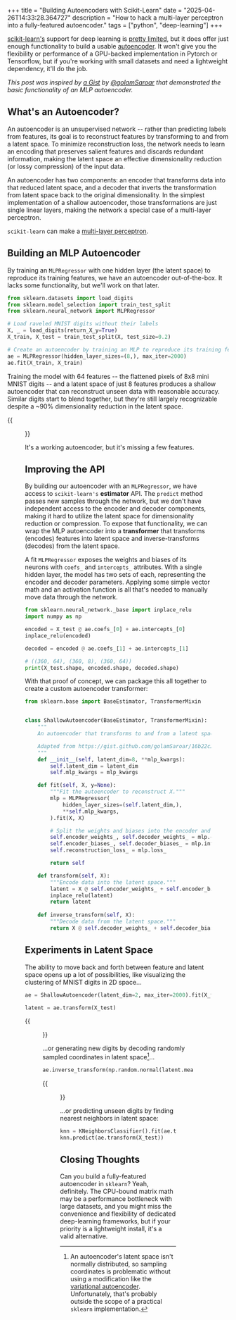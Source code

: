 +++
title = "Building Autoencoders with Scikit-Learn"
date = "2025-04-26T14:33:28.364727"
description = "How to hack a multi-layer perceptron into a fully-featured autoencoder."
tags = ["python", "deep-learning"]
+++

[scikit-learn's](https://scikit-learn.org/stable/) support for deep learning is [pretty limited](https://scikit-learn.org/stable/modules/neural_networks_supervised.html), but it does offer just enough functionality to build a usable [autoencoder](https://en.wikipedia.org/wiki/Autoencoder). It won't give you the flexibility or performance of a GPU-backed implementation in Pytorch or Tensorflow, but if you're working with small datasets and need a lightweight dependency, it'll do the job.

*This post was inspired by [a Gist](https://gist.github.com/golamSaroar/16b22c2c3d56509edd8f9fc6160b6b3e) by [@golamSaroar](https://github.com/golamSaroar) that demonstrated the basic functionality of an MLP autoencoder.*

## What's an Autoencoder?

An autoencoder is an unsupervised network -- rather than predicting labels from features, its goal is to reconstruct features by transforming to and from a latent space. To minimize reconstruction loss, the network needs to learn an encoding that preserves salient features and discards redundant information, making the latent space an effective dimensionality reduction (or lossy compression) of the input data. 

An autoencoder has two components: an encoder that transforms data into that reduced latent space, and a decoder that inverts the transformation from latent space back to the original dimensionality. In the simplest implementation of a shallow autoencoder, those transformations are just single linear layers, making the network a special case of a multi-layer perceptron.

`scikit-learn` can make a [multi-layer perceptron](https://scikit-learn.org/dev/modules/generated/sklearn.neural_network.MLPRegressor.html).

## Building an MLP Autoencoder

By training an `MLPRegressor` with one hidden layer (the latent space) to reproduce its training features, we have an autoencoder out-of-the-box. It lacks some functionality, but we'll work on that later.

```python
from sklearn.datasets import load_digits
from sklearn.model_selection import train_test_split
from sklearn.neural_network import MLPRegressor

# Load raveled MNIST digits without their labels
X, _ = load_digits(return_X_y=True)
X_train, X_test = train_test_split(X, test_size=0.2)

# Create an autoencoder by training an MLP to reproduce its training features
ae = MLPRegressor(hidden_layer_sizes=(8,), max_iter=2000)
ae.fit(X_train, X_train)
```

Training the model with 64 features -- the flattened pixels of 8x8 mini MNIST digits -- and a latent space of just 8 features produces a shallow autoencoder that can reconstruct unseen data with reasonable accuracy. Similar digits start to blend together, but they're still largely recognizable despite a ~90% dimensionality reduction in the latent space.

{{<figure src="mnist.png">}}

It's a working autoencoder, but it's missing a few features.

## Improving the API

By building our autoencoder with an `MLPRegressor`, we have access to `scikit-learn's` **estimator** API. The `predict` method passes new samples through the network, but we don't have independent access to the encoder and decoder components, making it hard to utilize the latent space for dimensionality reduction or compression. To expose that functionality, we can wrap the MLP autoencoder into a **transformer** that transforms (encodes) features into latent space and inverse-transforms (decodes) from the latent space.

A fit `MLPRegressor` exposes the weights and biases of its neurons with `coefs_` and `intercepts_` attributes. With a single hidden layer, the model has two sets of each, representing the encoder and decoder parameters. Applying some simple vector math and an activation function is all that's needed to manually move data through the network.

```python
from sklearn.neural_network._base import inplace_relu
import numpy as np

encoded = X_test @ ae.coefs_[0] + ae.intercepts_[0]
inplace_relu(encoded)

decoded = encoded @ ae.coefs_[1] + ae.intercepts_[1]

# ((360, 64), (360, 8), (360, 64))
print(X_test.shape, encoded.shape, decoded.shape)
```

With that proof of concept, we can package this all together to create a custom autoencoder transformer:

```python
from sklearn.base import BaseEstimator, TransformerMixin


class ShallowAutoencoder(BaseEstimator, TransformerMixin):
    """
    An autoencoder that transforms to and from a latent space.

    Adapted from https://gist.github.com/golamSaroar/16b22c2c3d56509edd8f9fc6160b6b3e
    """
    def __init__(self, latent_dim=8, **mlp_kwargs):
        self.latent_dim = latent_dim
        self.mlp_kwargs = mlp_kwargs

    def fit(self, X, y=None):
        """Fit the autoencoder to reconstruct X."""
        mlp = MLPRegressor(
            hidden_layer_sizes=(self.latent_dim,),
            **self.mlp_kwargs,
        ).fit(X, X)

        # Split the weights and biases into the encoder and decoder layers
        self.encoder_weights_, self.decoder_weights_ = mlp.coefs_
        self.encoder_biases_, self.decoder_biases_ = mlp.intercepts_
        self.reconstruction_loss_ = mlp.loss_

        return self

    def transform(self, X):
        """Encode data into the latent space."""
        latent = X @ self.encoder_weights_ + self.encoder_biases_
        inplace_relu(latent)
        return latent
    
    def inverse_transform(self, X):
        """Decode data from the latent space."""
        return X @ self.decoder_weights_ + self.decoder_biases_
```

## Experiments in Latent Space

The ability to move back and forth between feature and latent space opens up a lot of possibilities, like visualizing the clustering of MNIST digits in 2D space...

```python
ae = ShallowAutoencoder(latent_dim=2, max_iter=2000).fit(X_train)

latent = ae.transform(X_test)
```

{{<figure src="mnist_2d.png">}}

...or generating new digits by decoding randomly sampled coordinates in latent space[^variational]...

```python
ae.inverse_transform(np.random.normal(latent.mean(), latent.std(), size=(2)))
```

{{<figure src="rand.png">}}

...or predicting unseen digits by finding nearest neighbors in latent space:

```python
knn = KNeighborsClassifier().fit(ae.transform(X_train), y_train)
knn.predict(ae.transform(X_test))
```

## Closing Thoughts

Can you build a fully-featured autoencoder in `sklearn`? Yeah, definitely. The CPU-bound matrix math may be a performance bottleneck with large datasets, and you might miss the convenience and flexibility of dedicated deep-learning frameworks, but if your priority is a lightweight install, it's a valid alternative.

[^variational]: An autoencoder's latent space isn't normally distributed, so sampling coordinates is problematic without using a modification like the [variational autoencoder](https://en.wikipedia.org/wiki/Variational_autoencoder). Unfortunately, that's probably outside the scope of a practical `sklearn` implementation.
